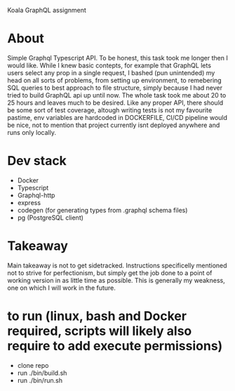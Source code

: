 Koala GraphQL assignment

# About
Simple Graphql Typescript API. To be honest, this task took me longer then I would like. While I knew basic contepts, for example that GraphQL lets users select any prop in a single request, I bashed (pun unintended) my head on all sorts of problems, from setting up environment, to remebering SQL queries to best approach to file structure, simply because I had never tried to build GraphQL api up until now. 
The whole task took me about 20 to 25 hours and leaves much to be desired. Like any proper API, there should be some sort of test coverage, altough writing tests is not my favourite pastime, env variables are hardcoded in DOCKERFILE, CI/CD pipeline would be nice, not to mention that project currently isnt deployed anywhere and runs only locally.

# Dev stack
- Docker
- Typescript
- Graphql-http
- express
- codegen (for generating types from .graphql schema files)
- pg (PostgreSQL client)


# Takeaway
Main takeaway is not to get sidetracked. Instructions specificelly mentioned not to strive for perfectionism, but simply get the job done to a point of working version in as little time as possible. This is generally my weakness, one on which I will work in the future.

# to run (linux, bash and Docker required, scripts will likely also require to add execute permissions)
- clone repo
- run ./bin/build.sh
- run ./bin/run.sh
